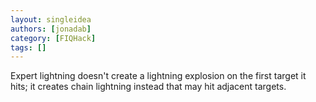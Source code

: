 ```yaml
---
layout: singleidea
authors: [jonadab]
category: [FIQHack]
tags: []
---
```

Expert lightning doesn't create a lightning explosion on the first target it hits; it creates chain lightning instead that may hit adjacent targets.
